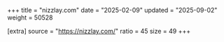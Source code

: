+++
title = "nizzlay.com"
date = "2025-02-09"
updated = "2025-09-02"
weight = 50528

[extra]
source = "https://nizzlay.com/"
ratio = 45
size = 49
+++
